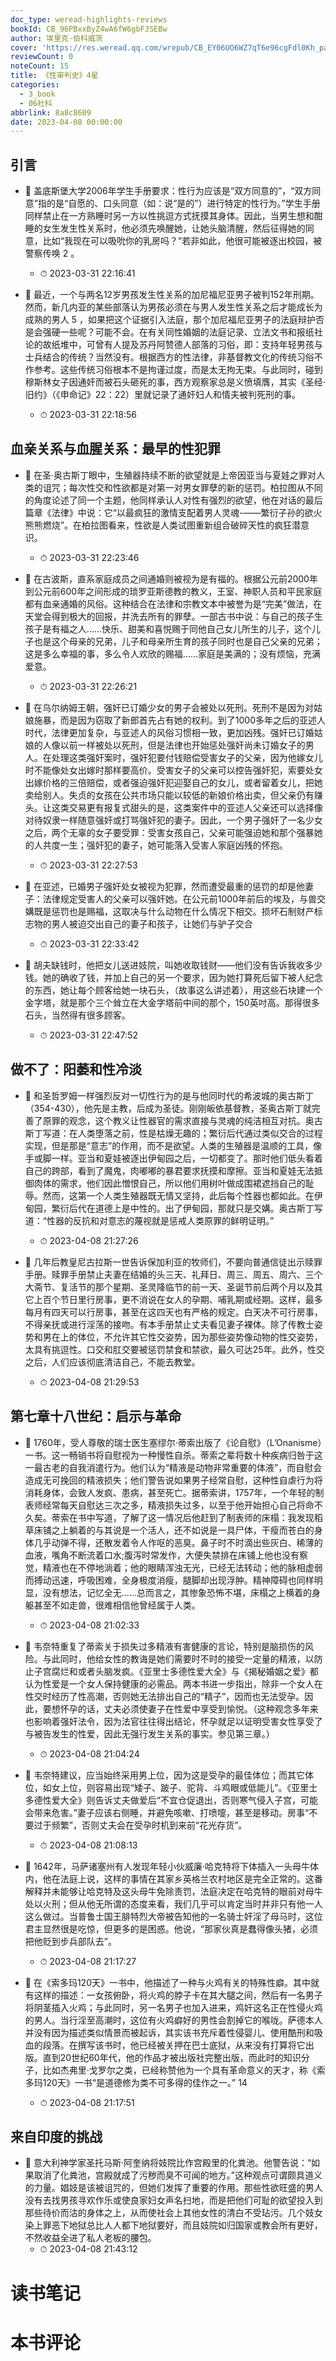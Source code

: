 ```yaml
---
doc_type: weread-highlights-reviews
bookId: CB_96PBxxByZ4wA6fW6gbFJSEBw
author: 埃里克·伯科威茨
cover: 'https://res.weread.qq.com/wrepub/CB_EY06UO6WZ7qT6e96cgFdl0Kh_parsecover'
reviewCount: 0
noteCount: 15
title: 《性审判史》4星
categories:
  - 3_book
  - 06社科
abbrlink: 8a8c8609
date: 2023-04-08 00:00:00
---
```



## 引言


- 📌 盖底斯堡大学2006年学生手册要求：性行为应该是“双方同意的”，“双方同意”指的是“自愿的、口头同意（如：说“是的”）进行特定的性行为。”学生手册同样禁止在一方熟睡时另一方以性挑逗方式抚摸其身体。因此，当男生想和酣睡的女生发生性关系时，他必须先唤醒她，让她头脑清醒，然后征得她的同意，比如“我现在可以吸吮你的乳房吗？”若非如此，他很可能被逐出校园，被警察传唤 2 。 
    - ⏱ 2023-03-31 22:16:41 

- 📌 最近，一个与两名12岁男孩发生性关系的加尼福尼亚男子被判152年刑期。然而，新几内亚的某些部落认为男孩必须在与男人发生性关系之后才能成长为成熟的男人 5 ，如果把这个证据引入法庭，那个加尼福尼亚男子的法庭辩护否是会强硬一些呢？可能不会。在有关同性婚姻的法庭记录、立法文书和报纸社论的故纸堆中，可曾有人提及苏丹阿赞德人部落的习俗，即：支持年轻男孩与士兵结合的传统？当然没有。根据西方的性法律，非基督教文化的传统习俗不作参考。这些传统习俗根本不是拘谨过度，而是太无拘无束。与此同时，碰到穆斯林女子因通奸而被石头砸死的事，西方观察家总是义愤填膺，其实《圣经·旧约》（《申命记》22：22）里就记录了通奸妇人和情夫被判死刑的事。 
    - ⏱ 2023-03-31 22:18:56 
## 血亲关系与血腥关系：最早的性犯罪


- 📌 在圣·奥古斯丁眼中，生殖器持续不断的欲望就是上帝因亚当与夏娃之罪对人类的诅咒；每次性交和性欲都是对第一对男女罪孽的新的惩罚。柏拉图从不同的角度论述了同一个主题，他同样承认人对性有强烈的欲望，他在对话的最后篇章《法律》中说：它“以最疯狂的激情支配着男人灵魂-——繁衍子孙的欲火熊熊燃烧”。在柏拉图看来，性欲是人类试图重新组合破碎天性的疯狂潜意识。 
    - ⏱ 2023-03-31 22:23:46 

- 📌 在古波斯，直系家庭成员之间通婚则被视为是有福的。根据公元前2000年到公元前600年之间形成的琐罗亚斯德教的教义，王室、神职人员和平民家庭都有血亲通婚的风俗。这种结合在法律和宗教文本中被誉为是“完美”做法，在天堂会得到极大的回报，并洗去所有的罪孽。一部古书中说：与自己的孩子生孩子是有福之人……快乐、甜美和喜悦赐于同他自己女儿所生的儿子，这个儿子也是这个母亲的兄弟，儿子和母亲所生育的孩子同时也是自己父亲的兄弟；这是多么幸福的事，多么令人欢欣的赐福……家庭是美满的；没有烦恼，充满爱意。 
    - ⏱ 2023-03-31 22:26:21 

- 📌 在乌尔纳姆王朝，强奸已订婚少女的男子会被处以死刑。死刑不是因为对姑娘施暴，而是因为窃取了新郎首先占有她的权利。到了1000多年之后的亚述人时代，法律更加复杂，与亚述人的风俗习惯相一致，更加凶残。强奸已订婚姑娘的人像以前一样被处以死刑，但是法律也开始惩处强奸尚未订婚女子的男人。在处理这类强奸案时，强奸犯要付钱赔偿受害女子的父亲，因为他嫁女儿时不能像处女出嫁时那样要高价。受害女子的父亲可以控告强奸犯，索要处女出嫁价格的三倍赔偿，或者强迫强奸犯迎娶自己的女儿，或者留着女儿，把她卖给别人。失贞的女孩在公共市场只能以较低的新娘价格出卖，但父亲仍有赚头。让这类交易更有报复式甜头的是，这类案件中的亚述人父亲还可以选择像对待奴隶一样随意强奸或打骂强奸犯的妻子。因此，一个男子强奸了一名少女之后，两个无辜的女子要受罪：受害女孩自己，父亲可能强迫她和那个强暴她的人共度一生；强奸犯的妻子，她可能落入受害人家庭凶残的怀抱。 
    - ⏱ 2023-03-31 22:27:53 

- 📌 在亚述，已婚男子强奸处女被视为犯罪，然而遭受最重的惩罚的却是他妻子：法律规定受害人的父亲可以强奸她。在公元前1000年前后的埃及，与兽交媾既是惩罚也是赐福，这取决与什么动物在什么情况下相交。损坏石制财产标志物的男人被迫交出自己的妻子和孩子，让她们与驴子交合 
    - ⏱ 2023-03-31 22:33:42 

- 📌 胡夫缺钱时，他把女儿送进妓院，叫她收取钱财——他们没有告诉我收多少钱。她的确收了钱，并加上自己的另一个要求，因为她打算死后留下被人纪念的东西，她让每个顾客给她一块石头，（故事这么讲述着），用这些石块建一个金字塔，就是那个三个耸立在大金字塔前中间的那个，150英吋高。那得很多石头，当然得有很多顾客。 
    - ⏱ 2023-03-31 22:47:52 
## 做不了：阳萎和性冷淡


- 📌 和圣哲罗姆一样强烈反对一切性行为的是与他同时代的希波城的奥古斯丁（354-430），他先是主教，后成为圣徒。刚刚皈依基督教，圣奥古斯丁就完善了原罪的观念，这个教义让性器官的需求直接与灵魂的纯洁相互对抗。奥古斯丁写道：在人类堕落之前，性是枯燥无趣的；繁衍后代通过类似交合的过程实现，但是那是“意志”的作用，而不是欲望。人类的生殖器是温顺的工具，像手或脚一样。亚当和夏娃被逐出伊甸园之后，一切都变了。那时他们低头看着自己的跨部，看到了魔鬼，肉嘟嘟的暴君要求抚摸和摩擦。亚当和夏娃无法抵御肉体的需求，他们因此憎恨自己，所以他们用树叶做成围裙遮挡自己的耻辱。然而，这第一个人类生殖器既无情又坚持，此后每个性器也都如此。在伊甸园，繁衍后代在道德上是中性的。出了伊甸园，那就只是交媾。奥古斯丁写道：“性器的反抗和对意志的蔑视就是惩戒人类原罪的鲜明证明。” 
    - ⏱ 2023-04-08 21:27:26 

- 📌 几年后教皇尼古拉斯一世告诉保加利亚的牧师们，不要向普通信徒出示赎罪手册。赎罪手册禁止夫妻在结婚的头三天、礼拜日、周三、周五、周六、三个大斋节、复活节的那个星期、圣灵降临节的前一天、圣诞节前后两个月以及其它上百个节日里行房事，更不消说在女人的孕期、哺乳期或经期。这样，最多每月有四天可以行房事，甚至在这四天也有严格的规定。白天决不可行房事，不得亲抚或进行淫荡的接吻。有本手册禁止丈夫看见妻子裸体。除了传教士姿势和男在上的体位，不允许其它性交姿势，因为那些姿势像动物的性交姿势，太具有挑逗性。口交和肛交要被惩罚禁食和禁欲，最久可达25年。此外，性交之后，人们应该彻底清洁自己，不能去教堂。 
    - ⏱ 2023-04-08 21:29:53 
## 第七章十八世纪：启示与革命


- 📌 1760年，受人尊敬的瑞士医生塞缪尔·蒂索出版了《论自慰》（L’Onanisme）一书。这一畅销书将自慰视为一种慢性自杀。蒂索之辈将数十种疾病归咎于这一最古老的自我消遣行为。他们认为“精液是动物非常重要的体液”，而自慰会造成无可挽回的精液损失；他们警告说如果男子经常自慰，这种性自虐行为将消耗身体，会致人发疯、患病，甚至死亡。据蒂索讲，1757年，一个年轻的制表师经常每天自慰达三次之多，精液损失过多，以至于他开始担心自己将命不久矣。蒂索在书中写道，了解了这一情况后他赶到了制表师的床榻：我发现稻草床铺之上躺着的与其说是一个活人，还不如说是一具尸体，干瘦而苍白的身体几乎动弹不得，还散发着令人作呕的恶臭。鼻子时不时滴出些灰白、稀薄的血液，嘴角不断流着口水;腹泻时常发作，大便失禁排在床铺上他也没有察觉，精液也在不停地淌着；他的眼睛浑浊无光，已经无法转动；他的脉相虚弱而搏动迅速，呼吸困难，全身极度消瘦，腿脚却出现浮肿。精神障碍也同样明显，没有想法，记忆全无……总而言之，其惨象恐怖不堪，床榻之上横着的身躯甚至不如走兽，很难相信他曾经属于人类。 
    - ⏱ 2023-04-08 21:02:33 

- 📌 韦奈特重复了蒂索关于损失过多精液有害健康的言论，特别是脑损伤的风险。与此同时，他给女性的教诲是她们需要时不时的接受一定量的精液，以防止子宫腐烂和或者头脑发疯。《亚里士多德性爱大全》与《揭秘婚姻之爱》都认为性爱是一个女人保持健康的必需品。两本书进一步指出，除非一个女人在性交时经历了性高潮，否则她无法排出自己的“精子”，因而也无法受孕。因此，要想怀孕的话，丈夫必须使妻子在性爱中享受到愉悦。（这种观念多年来也影响着强奸法令，因为法官往往得出结论，怀孕就足以证明受害女性享受了与被告发生的性爱，因此无强行发生关系的事实。参见第三章。） 
    - ⏱ 2023-04-08 21:04:24 

- 📌 韦奈特建议，应当始终采用男上位，因为这是受孕的最佳体位；而其它体位，如女上位，则容易出现“矮子、跛子、驼背、斗鸡眼或低能儿”。《亚里士多德性爱大全》则告诉丈夫做爱后“不宜仓促退出，否则寒气侵入子宫，可能会带来危害。”妻子应该右侧睡，并避免咳嗽、打喷嚏，甚至是移动。房事“不要过于频繁”，否则丈夫会在受孕时机到来前“花光存货”。 
    - ⏱ 2023-04-08 21:08:13 

- 📌 1642年，马萨诸塞州有人发现年轻小伙威廉·哈克特将下体插入一头母牛体内，他在法庭上说，这样的事情在其家乡英格兰农村地区是完全正常的。这番解释并未能够让哈克特及这头母牛免除责罚，法庭决定在哈克特的眼前对母牛处以火刑；但从他无所谓的态度来看，我们几乎可以肯定当时并非只有他一人这么做过。当普鲁士国王腓特烈大帝被告知他的一名骑士奸淫了母马时，这位君主显然很是吃惊，但更多的是困惑。他说，“那家伙真是蠢得像头猪，必须把他贬到步兵部队去”。 
    - ⏱ 2023-04-08 21:17:27 

- 📌 在《索多玛120天》一书中，他描述了一种与火鸡有关的特殊性癖。其中就有这样的描述：一女孩俯卧，将火鸡的脖子卡在其大腿之间，然后有一名男子将阴茎插入火鸡；与此同时，另一名男子也加入进来，鸡奸这名正在性侵火鸡的男人。当行淫至高潮时，这位有火鸡癖好的男性会割掉它的喉咙。萨德本人并没有因为描述类似情景而被起诉，其实该书充斥着性侵婴儿、使用酷刑和吸血的段落。在撰写该书时，他已经被关押在巴士底狱，从来没有打算将它出版。直到20世纪60年代，他的作品才被出版社完整出版，而此时的知识分子，比如杰弗里·戈罗尔之类，已经称赞他为一个具有革命意义的天才，称《索多玛120天》一书“是道德修为类不可多得的佳作之一。” 14 
    - ⏱ 2023-04-08 21:17:51 
## 来自印度的挑战


- 📌 意大利神学家圣托马斯·阿奎纳将妓院比作宫殿里的化粪池。他警告说：“如果取消了化粪池，宫殿就成了污秽而臭不可闻的地方。”这种观点可谓颇具道义的力量。娼妓是该被诅咒的，但她们发挥了重要的作用。那些性欲旺盛的男人没有去找男孩寻欢作乐或使良家妇女声名扫地，而是把他们可耻的欲望投入到那些待价而沽的身体之上，从而使社会上其他女性的清白不受玷污。几个妓女染上罪恶下地狱总比人人都下地狱要好，而且妓院如归国家或教会所有更好，不然收益全进了私人老板的腰包。 
    - ⏱ 2023-04-08 21:43:12 

# 读书笔记


# 本书评论
